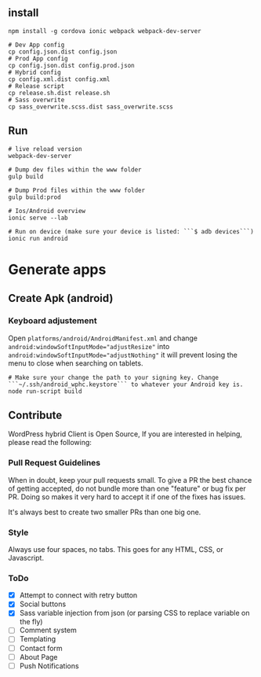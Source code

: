 ## install

```
npm install -g cordova ionic webpack webpack-dev-server

# Dev App config
cp config.json.dist config.json
# Prod App config
cp config.json.dist config.prod.json
# Hybrid config
cp config.xml.dist config.xml
# Release script
cp release.sh.dist release.sh
# Sass overwrite
cp sass_overwrite.scss.dist sass_overwrite.scss

```

## Run
```
# live reload version
webpack-dev-server

# Dump dev files within the www folder
gulp build

# Dump Prod files within the www folder
gulp build:prod

# Ios/Android overview
ionic serve --lab

# Run on device (make sure your device is listed: ```$ adb devices```)
ionic run android
```

# Generate apps

## Create Apk (android)

### Keyboard adjustement

Open ```platforms/android/AndroidManifest.xml``` and change ```android:windowSoftInputMode="adjustResize"``` into ```android:windowSoftInputMode="adjustNothing"``` it will prevent losing the menu to close when searching on tablets.


```
# Make sure your change the path to your signing key. Change ```~/.ssh/android_wphc.keystore``` to whatever your Android key is.
node run-script build
```

## Contribute

WordPress hybrid Client is Open Source, If you are interested in helping, please read the following:

### Pull Request Guidelines

When in doubt, keep your pull requests small. To give a PR the best chance of getting accepted, do not bundle more than one "feature" or bug fix per PR. Doing so makes it very hard to accept it if one of the fixes has issues.

It's always best to create two smaller PRs than one big one.

### Style

Always use four spaces, no tabs. This goes for any HTML, CSS, or Javascript.

### ToDo

- [X] Attempt to connect with retry button
- [X] Social buttons
- [X] Sass variable injection from json (or parsing CSS to replace variable on the fly)
- [ ] Comment system
- [ ] Templating
- [ ] Contact form
- [ ] About Page
- [ ] Push Notifications
